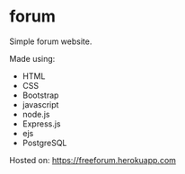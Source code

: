 # forum
Simple forum website.

Made using:  
- HTML  
- CSS
- Bootstrap  
- javascript  
- node.js  
- Express.js  
- ejs  
- PostgreSQL

Hosted on:
https://freeforum.herokuapp.com
